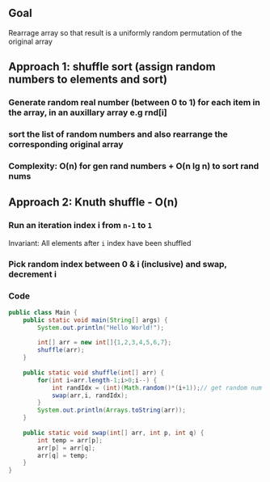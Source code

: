 
## Goal

Rearrage array so that result is a uniformly random permutation of the original array

## Approach 1: shuffle sort (assign random numbers to elements and sort)

### Generate random real number (between 0 to 1) for each item in the array, in an auxillary array e.g rnd[i]

### sort the list of random numbers and also rearrange the corresponding original array

### Complexity: O(n) for gen rand numbers + O(n lg n) to sort rand nums

## Approach 2: Knuth shuffle - O(n)

### Run an iteration index i from `n-1` to `1`

Invariant: All elements after `i` index have been shuffled

### Pick random index between 0 & i (inclusive) and swap, decrement i

### Code

```java
public class Main {
    public static void main(String[] args) {
        System.out.println("Hello World!");
    
        int[] arr = new int[]{1,2,3,4,5,6,7};
        shuffle(arr);
    }
    
    public static void shuffle(int[] arr) {
        for(int i=arr.length-1;i>0;i--) {
            int randIdx = (int)(Math.random()*(i+1));// get random num between 0 and i inclusive
            swap(arr,i, randIdx);
        }
        System.out.println(Arrays.toString(arr));
    }
    
    public static void swap(int[] arr, int p, int q) {
        int temp = arr[p];
        arr[p] = arr[q];
        arr[q] = temp;
    }
}
```




